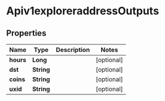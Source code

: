 
# Apiv1exploreraddressOutputs

## Properties
Name | Type | Description | Notes
------------ | ------------- | ------------- | -------------
**hours** | **Long** |  |  [optional]
**dst** | **String** |  |  [optional]
**coins** | **String** |  |  [optional]
**uxid** | **String** |  |  [optional]



